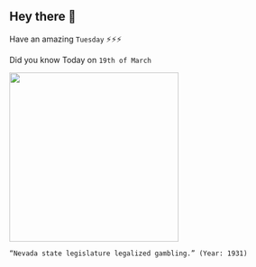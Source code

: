 ## Hey there 👋
Have an amazing `Tuesday` ⚡⚡⚡

Did you know Today on `19th of March`
 
 [<img src="https://www.gannett-cdn.com/-mm-/1bfbef37d47cc5b737ccfea9631c470adc9338f7/c=0-0-4855-3651/local/-/media/2016/03/18/RenoGroup/RGJ/635939161151470126-Nevada-State-Journal-Fri-Mar-20-1931-.jpg?quality=50&width=640" width="300" />](https://www.history.com/this-day-in-history/nevada-legalizes-gambling#:~:text=In%20March%201931%2C%20Nevada's%20state,later%20in%20the%20year%2C%20divorce.) 
 ```
“Nevada state legislature legalized gambling.” (Year: 1931)
```
